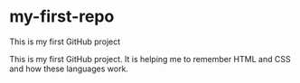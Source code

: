 # my-first-repo
 This is my first GitHub project

This is my first GitHub project. It is helping me to remember HTML and CSS and how these languages work.